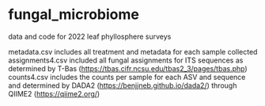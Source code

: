 # fungal_microbiome
data and code for 2022 leaf phyllosphere surveys

metadata.csv includes all treatment and metadata for each sample collected
assignments4.csv included all fungal assignments for ITS sequences as determined by T-Bas (https://tbas.cifr.ncsu.edu/tbas2_3/pages/tbas.php)
counts4.csv includes the counts per sample for each ASV and sequence and determined by DADA2 (https://benjjneb.github.io/dada2/) through QIIME2 (https://qiime2.org/)

